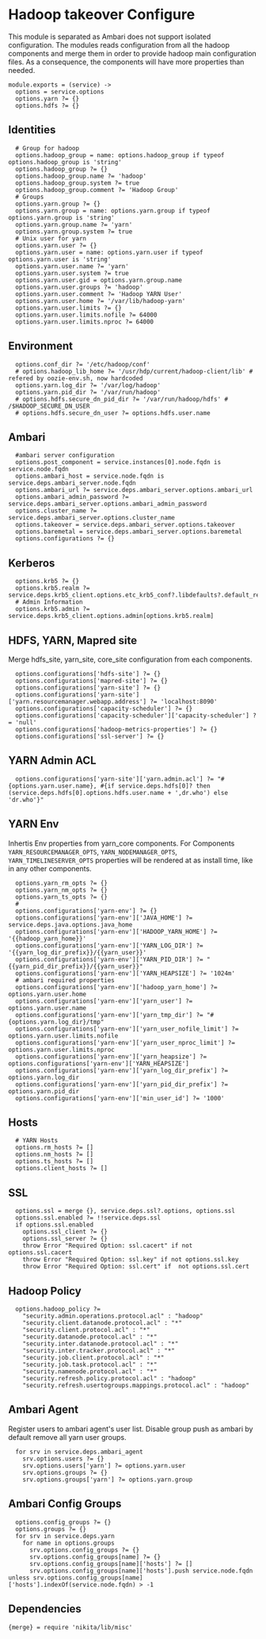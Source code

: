 
# Hadoop takeover Configure

This module is separated as Ambari does not support isolated configuration. The modules
reads configuration from all the hadoop components and merge them in order to provide
hadoop main configuration files. As a consequence, the components will have more
properties than needed.

    module.exports = (service) ->
      options = service.options
      options.yarn ?= {}
      options.hdfs ?= {}


## Identities

      # Group for hadoop
      options.hadoop_group = name: options.hadoop_group if typeof options.hadoop_group is 'string'
      options.hadoop_group ?= {}
      options.hadoop_group.name ?= 'hadoop'
      options.hadoop_group.system ?= true
      options.hadoop_group.comment ?= 'Hadoop Group'
      # Groups
      options.yarn.group ?= {}
      options.yarn.group = name: options.yarn.group if typeof options.yarn.group is 'string'
      options.yarn.group.name ?= 'yarn'
      options.yarn.group.system ?= true
      # Unix user for yarn
      options.yarn.user ?= {}
      options.yarn.user = name: options.yarn.user if typeof options.yarn.user is 'string'
      options.yarn.user.name ?= 'yarn'
      options.yarn.user.system ?= true
      options.yarn.user.gid = options.yarn.group.name
      options.yarn.user.groups ?= 'hadoop'
      options.yarn.user.comment ?= 'Hadoop YARN User'
      options.yarn.user.home ?= '/var/lib/hadoop-yarn'
      options.yarn.user.limits ?= {}
      options.yarn.user.limits.nofile ?= 64000
      options.yarn.user.limits.nproc ?= 64000

## Environment

      options.conf_dir ?= '/etc/hadoop/conf'
      # options.hadoop_lib_home ?= '/usr/hdp/current/hadoop-client/lib' # refered by oozie-env.sh, now hardcoded
      options.yarn.log_dir ?= '/var/log/hadoop'
      options.yarn.pid_dir ?= '/var/run/hadoop'
      # options.hdfs.secure_dn_pid_dir ?= '/var/run/hadoop/hdfs' # /$HADOOP_SECURE_DN_USER
      # options.hdfs.secure_dn_user ?= options.hdfs.user.name

## Ambari

      #ambari server configuration
      options.post_component = service.instances[0].node.fqdn is service.node.fqdn
      options.ambari_host = service.node.fqdn is service.deps.ambari_server.node.fqdn
      options.ambari_url ?= service.deps.ambari_server.options.ambari_url
      options.ambari_admin_password ?= service.deps.ambari_server.options.ambari_admin_password
      options.cluster_name ?= service.deps.ambari_server.options.cluster_name
      options.takeover = service.deps.ambari_server.options.takeover  
      options.baremetal = service.deps.ambari_server.options.baremetal
      options.configurations ?= {}

## Kerberos

      options.krb5 ?= {}
      options.krb5.realm ?= service.deps.krb5_client.options.etc_krb5_conf?.libdefaults?.default_realm
      # Admin Information
      options.krb5.admin ?= service.deps.krb5_client.options.admin[options.krb5.realm]

## HDFS, YARN, Mapred site
Merge hdfs_site, yarn_site, core_site configuration from each components.
        
      options.configurations['hdfs-site'] ?= {}
      options.configurations['mapred-site'] ?= {}
      options.configurations['yarn-site'] ?= {}
      options.configurations['yarn-site']['yarn.resourcemanager.webapp.address'] ?= 'localhost:8090'
      options.configurations['capacity-scheduler'] ?= {}
      options.configurations['capacity-scheduler']['capacity-scheduler'] ?= 'null'
      options.configurations['hadoop-metrics-properties'] ?= {}
      options.configurations['ssl-server'] ?= {}

## YARN Admin ACL

      options.configurations['yarn-site']['yarn.admin.acl'] ?= "#{options.yarn.user.name}, #{if service.deps.hdfs[0]? then (service.deps.hdfs[0].options.hdfs.user.name + ',dr.who') else 'dr.who'}"

## YARN Env
Inhertis Env properties from yarn_core components. For Components `YARN_RESOURCEMANAGER_OPTS`,
`YARN_NODEMANAGER_OPTS`,  `YARN_TIMELINESERVER_OPTS` properties will be rendered at
as install time, like in any other components.

      options.yarn_rm_opts ?= {}
      options.yarn_nm_opts ?= {}
      options.yarn_ts_opts ?= {}
      # 
      options.configurations['yarn-env'] ?= {}
      options.configurations['yarn-env']['JAVA_HOME'] ?= service.deps.java.options.java_home
      options.configurations['yarn-env']['HADOOP_YARN_HOME'] ?= '{{hadoop_yarn_home}}'
      options.configurations['yarn-env']['YARN_LOG_DIR'] ?= '{{yarn_log_dir_prefix}}/{{yarn_user}}'
      options.configurations['yarn-env']['YARN_PID_DIR'] ?= "{{yarn_pid_dir_prefix}}/{{yarn_user}}"
      options.configurations['yarn-env']['YARN_HEAPSIZE'] ?= '1024m'
      # ambari required properties
      options.configurations['yarn-env']['hadoop_yarn_home'] ?= options.yarn.user.home
      options.configurations['yarn-env']['yarn_user'] ?= options.yarn.user.name
      options.configurations['yarn-env']['yarn_tmp_dir'] ?= "#{options.yarn.log_dir}/tmp"
      options.configurations['yarn-env']['yarn_user_nofile_limit'] ?= options.yarn.user.limits.nofile
      options.configurations['yarn-env']['yarn_user_nproc_limit'] ?= options.yarn.user.limits.nproc
      options.configurations['yarn-env']['yarn_heapsize'] ?= options.configurations['yarn-env']['YARN_HEAPSIZE']
      options.configurations['yarn-env']['yarn_log_dir_prefix'] ?= options.yarn.log_dir
      options.configurations['yarn-env']['yarn_pid_dir_prefix'] ?= options.yarn.pid_dir
      options.configurations['yarn-env']['min_user_id'] ?= '1000'

## Hosts

      # YARN Hosts
      options.rm_hosts ?= []
      options.nm_hosts ?= []
      options.ts_hosts ?= []
      options.client_hosts ?= []

## SSL

      options.ssl = merge {}, service.deps.ssl?.options, options.ssl
      options.ssl.enabled ?= !!service.deps.ssl
      if options.ssl.enabled
        options.ssl_client ?= {}
        options.ssl_server ?= {}
        throw Error "Required Option: ssl.cacert" if not options.ssl.cacert
        throw Error "Required Option: ssl.key" if not options.ssl.key
        throw Error "Required Option: ssl.cert" if  not options.ssl.cert

## Hadoop Policy

      options.hadoop_policy ?= 
        "security.admin.operations.protocol.acl" : "hadoop"
        "security.client.datanode.protocol.acl" : "*"
        "security.client.protocol.acl" : "*"
        "security.datanode.protocol.acl" : "*"
        "security.inter.datanode.protocol.acl" : "*"
        "security.inter.tracker.protocol.acl" : "*"
        "security.job.client.protocol.acl" : "*"
        "security.job.task.protocol.acl" : "*"
        "security.namenode.protocol.acl" : "*"
        "security.refresh.policy.protocol.acl" : "hadoop"
        "security.refresh.usertogroups.mappings.protocol.acl" : "hadoop"

## Ambari Agent
Register users to ambari agent's user list.
Disable group push as ambari by default remove all yarn user groups.

      for srv in service.deps.ambari_agent
        srv.options.users ?= {}
        srv.options.users['yarn'] ?= options.yarn.user
        srv.options.groups ?= {}
        srv.options.groups['yarn'] ?= options.yarn.group

## Ambari Config Groups
      
      options.config_groups ?= {}
      options.groups ?= {}
      for srv in service.deps.yarn
        for name in options.groups
          srv.options.config_groups ?= {}
          srv.options.config_groups[name] ?= {}
          srv.options.config_groups[name]['hosts'] ?= []
          srv.options.config_groups[name]['hosts'].push service.node.fqdn unless srv.options.config_groups[name]['hosts'].indexOf(service.node.fqdn) > -1


## Dependencies

    {merge} = require 'nikita/lib/misc'
